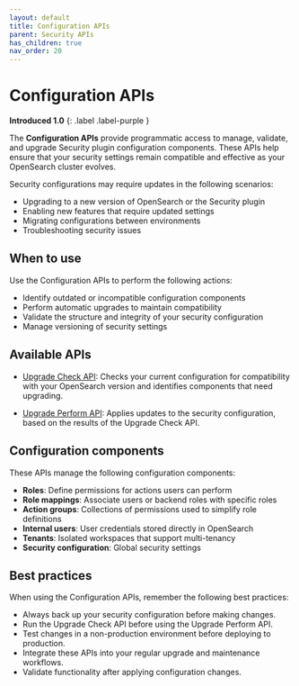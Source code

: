 ```yaml
---
layout: default
title: Configuration APIs
parent: Security APIs
has_children: true
nav_order: 20
---
```


# Configuration APIs
**Introduced 1.0**
{: .label .label-purple }

The **Configuration APIs** provide programmatic access to manage, validate, and upgrade Security plugin configuration components. These APIs help ensure that your security settings remain compatible and effective as your OpenSearch cluster evolves.

Security configurations may require updates in the following scenarios:

- Upgrading to a new version of OpenSearch or the Security plugin
- Enabling new features that require updated settings
- Migrating configurations between environments
- Troubleshooting security issues

## When to use

Use the Configuration APIs to perform the following actions:

- Identify outdated or incompatible configuration components
- Perform automatic upgrades to maintain compatibility
- Validate the structure and integrity of your security configuration
- Manage versioning of security settings

## Available APIs

- [Upgrade Check API]({{site.url}}{{site.baseurl}}/security/api/configuration/upgrade-check/): Checks your current configuration for compatibility with your OpenSearch version and identifies components that need upgrading.

- [Upgrade Perform API]({{site.url}}{{site.baseurl}}/security/api/configuration/upgrade-perform/): Applies updates to the security configuration, based on the results of the Upgrade Check API.

## Configuration components

These APIs manage the following configuration components:

- **Roles**: Define permissions for actions users can perform
- **Role mappings**: Associate users or backend roles with specific roles
- **Action groups**: Collections of permissions used to simplify role definitions
- **Internal users**: User credentials stored directly in OpenSearch
- **Tenants**: Isolated workspaces that support multi-tenancy
- **Security configuration**: Global security settings

## Best practices

When using the Configuration APIs, remember the following best practices:

- Always back up your security configuration before making changes.
- Run the Upgrade Check API before using the Upgrade Perform API.
- Test changes in a non-production environment before deploying to production.
- Integrate these APIs into your regular upgrade and maintenance workflows.
- Validate functionality after applying configuration changes.